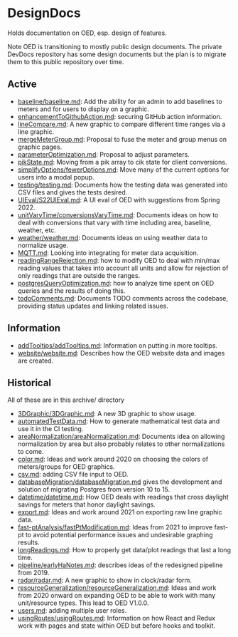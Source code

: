 # DesignDocs

Holds documentation on OED, esp. design of features.

Note OED is transitioning to mostly public design documents. The private DevDocs repository has some design documents but the plan is to migrate them to this public repository over time.

## Active

- [baseline/baseline.md](./baseline/baseline.md): Add the ability for an admin to add baselines to meters and for users to display on a graphic.
- [enhancementToGithubAction.md](./githubAction/enhancementToGithubAction.md): securing GitHub action information.
- [lineCompare.md](./lineCompare/lineCompare.md): A new graphic to compare different time ranges via a line graphic.
- [mergeMeterGroup.md](./MergeMeterGroup/mergeMeterGroup.md): Proposal to fuse the meter and group menus on graphic pages.
- [parameterOptimization.md](./parameterOptimization/parameterOptimization.md): Proposal to adjust parameters.
- [pikState.md](./pikState.md): Moving from a pik array to cik state for client conversions.
- [simplifyOptions/fewerOptions.md](./simplifyOptions/fewerOptions.md): Move many of the current options for users into a modal popup.
- [testing/testing.md](./testing/testing.md): Documents how the testing data was generated into CSV files and gives the tests desired.
- [UIEval/S22UIEval.md](./UIEval/S22UIEval.md): A UI eval of OED with suggestions from Spring 2022.
- [unitVaryTime/conversionsVaryTime.md](/unitVaryTime/conversionsVaryTime.md): Documents ideas on how to deal with conversions that vary with time including area, baseline, weather, etc.
- [weather/weather.md](./weather/weather.md): Documents ideas on using weather data to normalize usage.
- [MQTT.md](./MQTT.md): Looking into integrating for meter data acquisition.
- [readingRangeRejection.md](./readingRangeRejection/readingRangeRejection.md): how to modify OED to deal with min/max reading values that takes into account all units and allow for rejection of only readings that are outside the ranges.
- [postgresQueryOptimization.md](./postgresQueryOptimization/postgresQueryOptimization.md): how to analyze time spent on OED queries and the results of doing this.
- [todoComments.md](./todoComments/todoComments.md): Documents TODO comments across the codebase, providing status updates and linking related issues.

## Information

- [addTooltips/addTooltips.md](./addTooltips/addTooltips.md): Information on putting in more tooltips.
- [website/website.md](./website/website.md): Describes how the OED website data and images are created.

## Historical

All of these are in this archive/ directory

- [3DGraphic/3DGraphic.md](./archive/3DGraphic/3DGraphic.md): A new 3D graphic to show usage.
- [automatedTestData.md](./archive/automatedTestData.md): How to generate mathematical test data and use it in the CI testing.
- [areaNormalization/areaNormalization.md](./archive/areaNormalization/areaNormalization.md): Documents idea on allowing normalization by area but also probably relates to other normalizations to come.
- [color.md](./archive/color.md): Ideas and work around 2020 on choosing the colors of meters/groups for OED graphics.
- [csv.md](./archive/csv/csv.md): adding CSV file input to OED.
- [databaseMigration/databaseMigration.md](./archive/databaseMigration/databaseMigration.md) gives the development and solution of migrating Postgres from version 10 to 15.
- [datetime/datetime.md](./archive/datetime/datetime.md): How OED deals with readings that cross daylight savings for meters that honor daylight savings.
- [export.md](./archive/export.md): Ideas and work around 2021 on exporting raw line graphic data.
- [fast-ptAnalysis/fastPtModification.md](./archive/fast-ptAnalysis/fastPtModification.md): Ideas from 2021 to improve fast-pt to avoid potential performance issues and undesirable graphing results.
- [longReadings.md](./archive/longReadings.md): How to properly get data/plot readings that last a long time.
- [pipeline/earlyHaNotes.md](./archive/pipeline/earlyHaNotes.md): describes ideas of the redesigned pipeline from 2019.
- [radar/radar.md](./archive/radar/radar.md): A new graphic to show in clock/radar form.
- [resourceGeneralization/resourceGeneralization.md](./archive/resourceGeneralization/resourceGeneralization.md): Ideas and work from 2020 onward on expanding OED to be able to work with many unit/resource types. This lead to OED V1.0.0.
- [users.md](./archive/users.md): adding multiple user roles.
- [usingRoutes/usingRoutes.md](./archive/usingRoutes/usingRoutes.md): Information on how React and Redux work with pages and state within OED but before hooks and toolkit.
